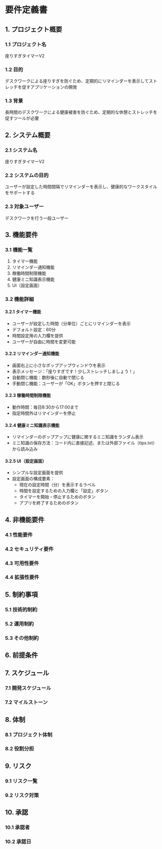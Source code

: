 # 要件定義書

## 1. プロジェクト概要
### 1.1 プロジェクト名
座りすぎタイマーV2

### 1.2 目的
デスクワークによる座りすぎを防ぐため、定期的にリマインダーを表示してストレッチを促すアプリケーションの開発

### 1.3 背景
長時間のデスクワークによる健康被害を防ぐため、定期的な休憩とストレッチを促すツールが必要

## 2. システム概要
### 2.1 システム名
座りすぎタイマーV2

### 2.2 システムの目的
ユーザーが設定した時間間隔でリマインダーを表示し、健康的なワークスタイルをサポートする

### 2.3 対象ユーザー
デスクワークを行う一般ユーザー

## 3. 機能要件
### 3.1 機能一覧
1. タイマー機能
2. リマインダー通知機能
3. 稼働時間制限機能
4. 健康ミニ知識表示機能
5. UI（設定画面）

### 3.2 機能詳細

#### 3.2.1 タイマー機能
- ユーザーが設定した時間（分単位）ごとにリマインダーを表示
- デフォルト設定：60分
- 時間設定用の入力欄を提供
- ユーザーが自由に時間を変更可能

#### 3.2.2 リマインダー通知機能
- 画面右上に小さなポップアップウィンドウを表示
- 表示メッセージ：「座りすぎです！少しストレッチしましょう！」
- 自動閉じ機能：数秒後に自動で閉じる
- 手動閉じ機能：ユーザーが「OK」ボタンを押すと閉じる

#### 3.2.3 稼働時間制限機能
- 動作時間：毎日8:30から17:00まで
- 指定時間外はリマインダーを停止

#### 3.2.4 健康ミニ知識表示機能
- リマインダーのポップアップに健康に関するミニ知識をランダム表示
- ミニ知識の保存方法：コード内に直接記述、または外部ファイル（tips.txt）から読み込み

#### 3.2.5 UI（設定画面）
- シンプルな設定画面を提供
- 設定画面の構成要素：
  - 現在の設定時間（分）を表示するラベル
  - 時間を設定するための入力欄と「設定」ボタン
  - タイマーを開始・停止するためのボタン
  - アプリを終了するためのボタン

## 4. 非機能要件
### 4.1 性能要件
<!-- 性能要件を記載 -->

### 4.2 セキュリティ要件
<!-- セキュリティ要件を記載 -->

### 4.3 可用性要件
<!-- 可用性要件を記載 -->

### 4.4 拡張性要件
<!-- 拡張性要件を記載 -->

## 5. 制約事項
### 5.1 技術的制約
<!-- 技術的制約を記載 -->

### 5.2 運用制約
<!-- 運用制約を記載 -->

### 5.3 その他制約
<!-- その他制約を記載 -->

## 6. 前提条件
<!-- 前提条件を記載 -->

## 7. スケジュール
### 7.1 開発スケジュール
<!-- 開発スケジュールを記載 -->

### 7.2 マイルストーン
<!-- マイルストーンを記載 -->

## 8. 体制
### 8.1 プロジェクト体制
<!-- プロジェクト体制を記載 -->

### 8.2 役割分担
<!-- 役割分担を記載 -->

## 9. リスク
### 9.1 リスク一覧
<!-- リスク一覧を記載 -->

### 9.2 リスク対策
<!-- リスク対策を記載 -->

## 10. 承認
### 10.1 承認者
<!-- 承認者を記載 -->

### 10.2 承認日
<!-- 承認日を記載 -->